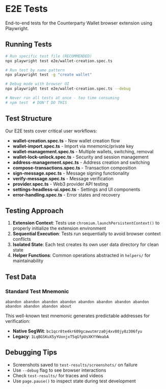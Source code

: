 # E2E Tests

End-to-end tests for the Counterparty Wallet browser extension using Playwright.

## Running Tests

```bash
# Run specific test file (RECOMMENDED)
npx playwright test e2e/wallet-creation.spec.ts

# Run test by name pattern
npx playwright test -g "create wallet"

# Debug mode with browser UI
npx playwright test e2e/wallet-creation.spec.ts --debug

# Never run all tests at once - too time consuming
# npm test  # DON'T DO THIS
```

## Test Structure

Our E2E tests cover critical user workflows:

- **wallet-creation.spec.ts** - New wallet creation flow
- **wallet-import.spec.ts** - Import via mnemonic/private key
- **wallet-management.spec.ts** - Multiple wallets, switching, removal
- **wallet-lock-unlock.spec.ts** - Security and session management
- **address-management.spec.ts** - Address creation and switching
- **compose-transactions.spec.ts** - Transaction composition
- **sign-message.spec.ts** - Message signing functionality
- **verify-message.spec.ts** - Message verification
- **provider.spec.ts** - Web3 provider API testing
- **settings-headless-ui.spec.ts** - Settings and UI components
- **error-handling.spec.ts** - Error states and recovery

## Testing Approach

1. **Extension Context**: Tests use `chromium.launchPersistentContext()` to properly initialize the extension environment
2. **Sequential Execution**: Tests run sequentially to avoid browser context conflicts
3. **Isolated State**: Each test creates its own user data directory for clean state
4. **Helper Functions**: Common operations abstracted in `helpers/` for maintainability

## Test Data

### Standard Test Mnemonic
```
abandon abandon abandon abandon abandon abandon abandon abandon abandon abandon abandon about
```

This well-known test mnemonic generates predictable addresses for verification:
- **Native SegWit**: `bc1qcr8te4kr609gcawutmrza0j4xv80jy8z306fyu`
- **Legacy**: `1LqBGSKuX5yYUonjxT5qGfpUsXKYYWeabA`

## Debugging Tips

- Screenshots saved to `test-results/screenshots/` on failure
- Use `--debug` flag to see browser interactions
- Check `test-results/` for traces and videos
- Use `page.pause()` to inspect state during test development